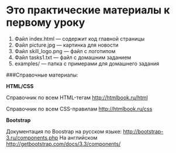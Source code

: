 # Это практические материалы к первому уроку

1. Файл index.html — содержит код главной страницы
2. Файл picture.jpg — картинка для новости
3. Файл skill_logo.png — файл с логотипом
4. Файл tasks1.txt — файл с домашним заданием
5. examples/ — папка с примерами для домашнего задания

###Справочные материалы:

**HTML/CSS**

Справочник по всем HTML-тегам
http://htmlbook.ru/html

Справочник по всем CSS-правилам
http://htmlbook.ru/css


**Bootstrap**

Документация по Boostrap на русском языке: http://bootstrap-3.ru/components.php
На английском http://getbootstrap.com/docs/3.3/components/

 
 